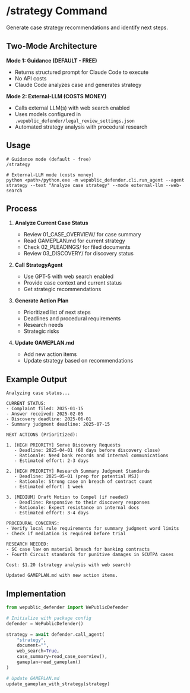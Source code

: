 # /strategy Command

Generate case strategy recommendations and identify next steps.

## Two-Mode Architecture

**Mode 1: Guidance (DEFAULT - FREE)**
- Returns structured prompt for Claude Code to execute
- No API costs
- Claude Code analyzes case and generates strategy

**Mode 2: External-LLM (COSTS MONEY)**
- Calls external LLM(s) with web search enabled
- Uses models configured in `.wepublic_defender/legal_review_settings.json`
- Automated strategy analysis with procedural research

## Usage
```
# Guidance mode (default - free)
/strategy

# External-LLM mode (costs money)
python <path>/python.exe -m wepublic_defender.cli.run_agent --agent strategy --text "Analyze case strategy" --mode external-llm --web-search
```

## Process

1. **Analyze Current Case Status**
   - Review 01_CASE_OVERVIEW/ for case summary
   - Read GAMEPLAN.md for current strategy
   - Check 02_PLEADINGS/ for filed documents
   - Review 03_DISCOVERY/ for discovery status

2. **Call StrategyAgent**
   - Use GPT-5 with web search enabled
   - Provide case context and current status
   - Get strategic recommendations

3. **Generate Action Plan**
   - Prioritized list of next steps
   - Deadlines and procedural requirements
   - Research needs
   - Strategic risks

4. **Update GAMEPLAN.md**
   - Add new action items
   - Update strategy based on recommendations

## Example Output

```
Analyzing case status...

CURRENT STATUS:
- Complaint filed: 2025-01-15
- Answer received: 2025-02-05
- Discovery deadline: 2025-06-01
- Summary judgment deadline: 2025-07-15

NEXT ACTIONS (Prioritized):

1. [HIGH PRIORITY] Serve Discovery Requests
   - Deadline: 2025-04-01 (60 days before discovery close)
   - Rationale: Need bank records and internal communications
   - Estimated effort: 2-3 days

2. [HIGH PRIORITY] Research Summary Judgment Standards
   - Deadline: 2025-05-01 (prep for potential MSJ)
   - Rationale: Strong case on breach of contract count
   - Estimated effort: 1 week

3. [MEDIUM] Draft Motion to Compel (if needed)
   - Deadline: Responsive to their discovery responses
   - Rationale: Expect resistance on internal docs
   - Estimated effort: 3-4 days

PROCEDURAL CONCERNS:
- Verify local rule requirements for summary judgment word limits
- Check if mediation is required before trial

RESEARCH NEEDED:
- SC case law on material breach for banking contracts
- Fourth Circuit standards for punitive damages in SCUTPA cases

Cost: $1.20 (strategy analysis with web search)

Updated GAMEPLAN.md with new action items.
```

## Implementation

```python
from wepublic_defender import WePublicDefender

# Initialize with package config
defender = WePublicDefender()

strategy = await defender.call_agent(
    "strategy",
    document="",
    web_search=True,
    case_summary=read_case_overview(),
    gameplan=read_gameplan()
)

# Update GAMEPLAN.md
update_gameplan_with_strategy(strategy)
```
